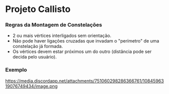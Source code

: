 # Projeto Callisto

### Regras da Montagem de Constelações

- 2 ou mais vértices interligados sem orientação.
- Não pode haver ligações cruzadas que invadam o "perímetro" de uma constelação já formada.
- Os vértices devem estar próximos um do outro (distância pode ser decida pelo usuário).

### Exemplo 

https://media.discordapp.net/attachments/751060298286366761/1084596319076749434/image.png